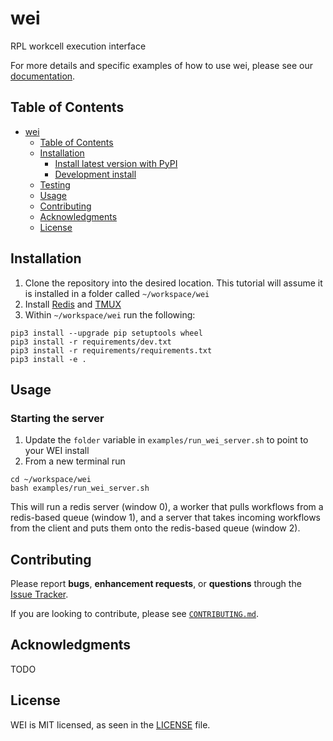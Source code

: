 # wei

<!-- TODO: Add badges -->
<!-- [![PyPI version](https://badge.fury.io/py/mdlearn.svg)](https://badge.fury.io/py/mdlearn) -->
<!-- [![Documentation Status](https://readthedocs.org/projects/mdlearn/badge/?version=latest)](https://mdlearn.readthedocs.io/en/latest/?badge=latest) -->

RPL workcell execution interface

For more details and specific examples of how to use wei, please see our [documentation](https://rpl-wei.readthedocs.io/en/latest/).

## Table of Contents
- [wei](#wei)
  - [Table of Contents](#table-of-contents)
  - [Installation](#installation)
    - [Install latest version with PyPI](#install-latest-version-with-pypi)
    - [Development install](#development-install)
  - [Testing](#testing)
  - [Usage](#usage)
  - [Contributing](#contributing)
  - [Acknowledgments](#acknowledgments)
  - [License](#license)

## Installation

1. Clone the repository into the desired location. This tutorial will assume it is installed in a folder called `~/workspace/wei`
2. Install [Redis]([200~https://redis.io/docs/getting-started/) and [TMUX](https://github.com/tmux/tmux/wiki/Installing)
3. Within `~/workspace/wei` run the following:

```
pip3 install --upgrade pip setuptools wheel
pip3 install -r requirements/dev.txt
pip3 install -r requirements/requirements.txt
pip3 install -e .
```


## Usage

### Starting the server

1. Update the `folder` variable in `examples/run_wei_server.sh` to point to your WEI install
2. From a new terminal run

```
cd ~/workspace/wei
bash examples/run_wei_server.sh
```

This will run a redis server (window 0), a worker that pulls workflows from a redis-based queue (window 1), and a server that takes incoming workflows from the client and puts them onto the redis-based queue (window 2).

## Contributing

Please report **bugs**, **enhancement requests**, or **questions** through the [Issue Tracker](https://github.com/AD-SDL/wei/issues).

If you are looking to contribute, please see [`CONTRIBUTING.md`](https://github.com/AD-SDL/wei/blob/main/CONTRIBUTING.md).


## Acknowledgments

TODO

## License

WEI is MIT licensed, as seen in the [LICENSE](./LICENSE) file.

